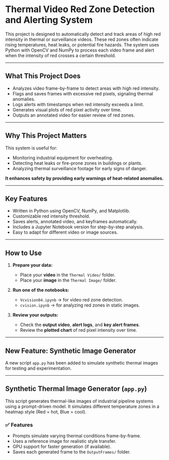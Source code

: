 # Thermal Video Red Zone Detection and Alerting System

This project is designed to automatically detect and track areas of high red intensity in thermal or surveillance videos. These red zones often indicate rising temperatures, heat leaks, or potential fire hazards. The system uses Python with OpenCV and NumPy to process each video frame and alert when the intensity of red crosses a certain threshold.

---

## What This Project Does

- Analyzes video frame-by-frame to detect areas with high red intensity.
- Flags and saves frames with excessive red pixels, signaling thermal anomalies.
- Logs alerts with timestamps when red intensity exceeds a limit.
- Generates visual plots of red pixel activity over time.
- Outputs an annotated video for easier review of red zones.

---

## Why This Project Matters

This system is useful for:

- Monitoring industrial equipment for overheating.
- Detecting heat leaks or fire-prone zones in buildings or plants.
- Analyzing thermal surveillance footage for early signs of danger.

**It enhances safety by providing early warnings of heat-related anomalies.**

---

## Key Features

- Written in Python using OpenCV, NumPy, and Matplotlib.
- Customizable red intensity threshold.
- Saves alerts, annotated video, and keyframes automatically.
- Includes a Jupyter Notebook version for step-by-step analysis.
- Easy to adapt for different video or image sources.

---

## How to Use

1. **Prepare your data:**
   - Place your **video** in the `Thermal Video/` folder.
   - Place your **image** in the `Thermal Image/` folder.

2. **Run one of the notebooks:**
   - `Vcvision04.ipynb` → for video red zone detection.
   - `cvision.ipynb` → for analyzing red zones in static images.

3. **Review your outputs:**
   - Check the **output video**, **alert logs**, and **key alert frames**.
   - Review the **plotted chart** of red pixel intensity over time.

---

## New Feature: Synthetic Image Generator

A new script `app.py` has been added to simulate synthetic thermal images for testing and experimentation.

---

## Synthetic Thermal Image Generator (`app.py`)

This script generates thermal-like images of industrial pipeline systems using a prompt-driven model. It simulates different temperature zones in a heatmap style (Red = hot, Blue = cool).

### ✅ Features

- Prompts simulate varying thermal conditions frame-by-frame.
- Uses a reference image for realistic style transfer.
- GPU support for faster generation (if available).
- Saves each generated frame to the `OutputFrames/` folder.

